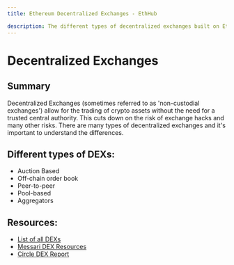 ```yaml
---
title: Ethereum Decentralized Exchanges - EthHub

description: The different types of decentralized exchanges built on Ethereum.
---
```


# Decentralized Exchanges

## Summary

Decentralized Exchanges \(sometimes referred to as 'non-custodial exchanges'\) allow for the trading of crypto assets without the need for a trusted central authority. This cuts down on the risk of exchange hacks and many other risks. There are many types of decentralized exchanges and it's important to understand the differences.

## Different types of DEXs:

* Auction Based
* Off-chain order book
* Peer-to-peer
* Pool-based
* Aggregators

## Resources:

* [List of all DEXs](https://github.com/distribuyed/index/blob/master/README.md)
* [Messari DEX Resources](https://messari.io/resource/decentralized-exchanges)
* [Circle DEX Report](https://research.circle.com/crypto-reports/decentralized-exchanges)

